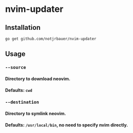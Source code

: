 # nvim-updater

## Installation

```
go get github.com/notjrbauer/nvim-updater
```

## Usage

### `--source`

#### Directory to download neovim.

#### Defaults: `cwd`

### `--destination`

#### Directory to symlink neovim.

#### Defaults: `/usr/local/bin`, no need to specify nvim directly.
